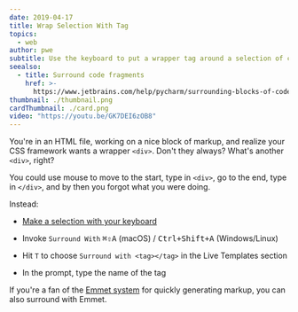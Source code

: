 ```yaml
---
date: 2019-04-17
title: Wrap Selection With Tag
topics:
  - web
author: pwe
subtitle: Use the keyboard to put a wrapper tag around a selection of code.
seealso:
  - title: Surround code fragments
    href: >-
      https://www.jetbrains.com/help/pycharm/surrounding-blocks-of-code-with-language-constructs.html#Surrounding_Blocks_of_Code_with_Language_Constructs.xml
thumbnail: ./thumbnail.png
cardThumbnail: ./card.png
video: "https://youtu.be/GK7DEI6zOB8"
---
```


You're in an HTML file, working on a nice block of markup, and realize your CSS framework wants a wrapper `<div>`. Don't they always? What's another `<div>`, right?

You could use mouse to move to the start, type in `<div>`, go to the end, type in `</div>`, and by then you forgot what you were doing.

Instead:

- [Make a selection with your keyboard](../make-extend-selection/)

- Invoke `Surround With` <kbd>⌘⇧A</kbd> (macOS) / <kbd>Ctrl+Shift+A</kbd> (Windows/Linux)

- Hit `T` to choose `Surround with <tag></tag>` in the Live Templates section

- In the prompt, type the name of the tag

If you're a fan of the [Emmet system](/tags/emmet/) for quickly generating markup, you can also surround with Emmet.
